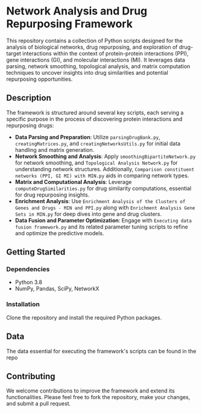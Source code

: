 # Network Analysis and Drug Repurposing Framework

This repository contains a collection of Python scripts designed for the analysis of biological networks, drug repurposing, and exploration of drug-target interactions within the context of protein-protein interactions (PPI), gene interactions (GI), and molecular interactions (MI). It leverages data parsing, network smoothing, topological analysis, and matrix computation techniques to uncover insights into drug similarities and potential repurposing opportunities.

## Description

The framework is structured around several key scripts, each serving a specific purpose in the process of discovering protein interactions and repurposing drugs:

- **Data Parsing and Preparation**: Utilize `parsingDrugBank.py`, `creatingMatrices.py`, and `creatingNetworksUtils.py` for initial data handling and matrix generation.
- **Network Smoothing and Analysis**: Apply `smoothingBipartiteNetwork.py` for network smoothing, and `Topological Analysis Network.py` for understanding network structures. Additionally, `Comparison constituent networks (PPI, GI MI) with MIN.py` aids in comparing network types.
- **Matrix and Computational Analysis**: Leverage `computeDrugSimilarities.py` for drug similarity computations, essential for drug repurposing insights.
- **Enrichment Analysis**: Use `Enrichment Analysis of the Clusters of Genes and Drugs - MIN and PPI.py` along with `Enrichment Analysis Gene Sets in MIN.py` for deep dives into gene and drug clusters.
- **Data Fusion and Parameter Optimization**: Engage with `Executing data fusion framework.py` and its related parameter tuning scripts to refine and optimize the predictive models.

## Getting Started

### Dependencies

- Python 3.8
- NumPy, Pandas, SciPy, NetworkX
  
### Installation

Clone the repository and install the required Python packages.


## Data

The data essential for executing the framework's scripts can be found in the repo

## Contributing

We welcome contributions to improve the framework and extend its functionalities. Please feel free to fork the repository, make your changes, and submit a pull request.




